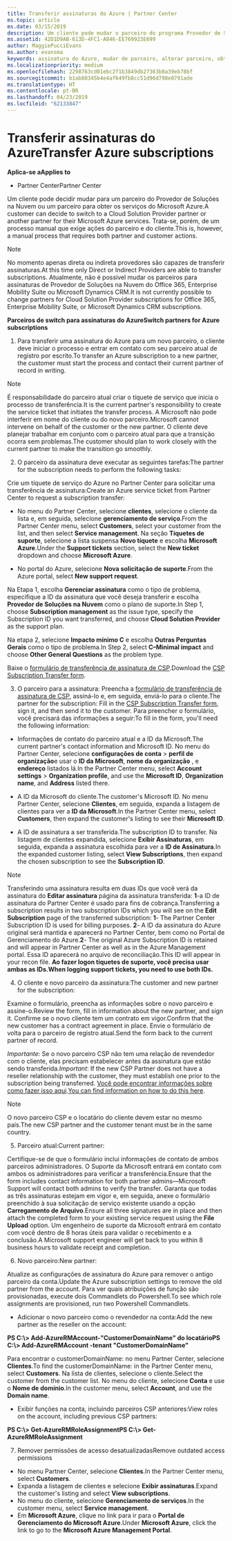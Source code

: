 ```yaml
---
title: Transferir assinaturas do Azure | Partner Center
ms.topic: article
ms.date: 03/15/2019
description: Um cliente pode mudar o parceiro do programa Provedor de Soluções na Nuvem que usa para os serviços do Microsoft Azure. No entanto, esse é um processo manual que exige ações do parceiro e do cliente.
ms.assetid: 42D1D9AB-613D-4FC1-A846-EE769923E699
author: MaggiePucciEvans
ms.author: evansma
keywords: assinatura do Azure, mudar de parceiro, alterar parceiro, obter novo parceiro, outro parceiro
ms.localizationpriority: medium
ms.openlocfilehash: 2298763cd01ebc2f1b3849db27363b0a39eb78bf
ms.sourcegitcommit: b1ab80345b4e4af649fb8cc51d96d798e0791ade
ms.translationtype: HT
ms.contentlocale: pt-BR
ms.lasthandoff: 04/23/2019
ms.locfileid: "62133847"
---
```

# <a name="transfer-azure-subscriptions"></a><span data-ttu-id="979fc-105">Transferir assinaturas do Azure</span><span class="sxs-lookup"><span data-stu-id="979fc-105">Transfer Azure subscriptions</span></span> 

<span data-ttu-id="979fc-106">**Aplica-se a**</span><span class="sxs-lookup"><span data-stu-id="979fc-106">**Applies to**</span></span>

-  <span data-ttu-id="979fc-107">Partner Center</span><span class="sxs-lookup"><span data-stu-id="979fc-107">Partner Center</span></span>

<span data-ttu-id="979fc-108">Um cliente pode decidir mudar para um parceiro do Provedor de Soluções na Nuvem ou um parceiro para obter os serviços do Microsoft Azure.</span><span class="sxs-lookup"><span data-stu-id="979fc-108">A customer can decide to switch to a Cloud Solution Provider partner or another partner for their Microsoft Azure services.</span></span> <span data-ttu-id="979fc-109">Trata-se, porém, de um processo manual que exige ações do parceiro e do cliente.</span><span class="sxs-lookup"><span data-stu-id="979fc-109">This is, however, a manual process that requires both partner and customer actions.</span></span>

>[!Note]  
><span data-ttu-id="979fc-110">No momento apenas direta ou indireta provedores são capazes de transferir assinaturas.</span><span class="sxs-lookup"><span data-stu-id="979fc-110">At this time only Direct or Indirect Providers are able to transfer subscriptions.</span></span>
><span data-ttu-id="979fc-111">Atualmente, não é possível mudar os parceiros para assinaturas de Provedor de Soluções na Nuvem do Office 365, Enterprise Mobility Suite ou Microsoft Dynamics CRM.</span><span class="sxs-lookup"><span data-stu-id="979fc-111">It is not currently possible to change partners for Cloud Solution Provider subscriptions for Office 365, Enterprise Mobility Suite, or Microsoft Dynamics CRM subscriptions.</span></span>



<span data-ttu-id="979fc-112">**Parceiros de switch para assinaturas do Azure**</span><span class="sxs-lookup"><span data-stu-id="979fc-112">**Switch partners for Azure subscriptions**</span></span>

1. <span data-ttu-id="979fc-113">Para transferir uma assinatura do Azure para um novo parceiro, o cliente deve iniciar o processo e entrar em contato com seu parceiro atual de registro por escrito.</span><span class="sxs-lookup"><span data-stu-id="979fc-113">To transfer an Azure subscription to a new partner, the customer must start the process and contact their current partner of record in writing.</span></span> 
>[!Note]
><span data-ttu-id="979fc-114">É responsabilidade do parceiro atual criar o tíquete de serviço que inicia o processo de transferência.</span><span class="sxs-lookup"><span data-stu-id="979fc-114">It is the current partner's responsibility to create the service ticket that initiates the transfer process.</span></span> <span data-ttu-id="979fc-115">A Microsoft não pode interferir em nome do cliente ou do novo parceiro.</span><span class="sxs-lookup"><span data-stu-id="979fc-115">Microsoft cannot intervene on behalf of the customer or the new partner.</span></span> <span data-ttu-id="979fc-116">O cliente deve planejar trabalhar em conjunto com o parceiro atual para que a transição ocorra sem problemas.</span><span class="sxs-lookup"><span data-stu-id="979fc-116">The customer should plan to work closely with the current partner to make the transition go smoothly.</span></span>

2. <span data-ttu-id="979fc-117">O parceiro da assinatura deve executar as seguintes tarefas:</span><span class="sxs-lookup"><span data-stu-id="979fc-117">The partner for the subscription needs to perform the following tasks:</span></span>

<span data-ttu-id="979fc-118">Crie um tíquete de serviço do Azure no Partner Center para solicitar uma transferência de assinatura:</span><span class="sxs-lookup"><span data-stu-id="979fc-118">Create an Azure service ticket from Partner Center to request a subscription transfer:</span></span>
-   <span data-ttu-id="979fc-119">No menu do Partner Center, selecione **clientes**, selecione o cliente da lista e, em seguida, selecione **gerenciamento de serviço**.</span><span class="sxs-lookup"><span data-stu-id="979fc-119">From the Partner Center menu, select **Customers**, select your customer from the list, and then select **Service management**.</span></span> <span data-ttu-id="979fc-120">Na seção **Tíquetes de suporte**, selecione a lista suspensa **Novo tíquete** e escolha **Microsoft Azure**.</span><span class="sxs-lookup"><span data-stu-id="979fc-120">Under the **Support tickets** section, select the **New ticket** dropdown and choose **Microsoft Azure**.</span></span>

-   <span data-ttu-id="979fc-121">No portal do Azure, selecione **Nova solicitação de suporte**.</span><span class="sxs-lookup"><span data-stu-id="979fc-121">From the Azure portal, select **New support request**.</span></span>

<span data-ttu-id="979fc-122">Na Etapa 1, escolha **Gerenciar assinatura** como o tipo de problema, especifique a ID da assinatura que você deseja transferir e escolha **Provedor de Soluções na Nuvem** como o plano de suporte.</span><span class="sxs-lookup"><span data-stu-id="979fc-122">In Step 1, choose **Subscription management** as the issue type, specify the Subscription ID you want transferred, and choose **Cloud Solution Provider** as the support plan.</span></span>

<span data-ttu-id="979fc-123">Na etapa 2, selecione **Impacto mínimo C** e escolha **Outras Perguntas Gerais** como o tipo de problema.</span><span class="sxs-lookup"><span data-stu-id="979fc-123">In Step 2, select **C–Minimal impact** and choose **Other General Questions** as the problem type.</span></span>

<span data-ttu-id="979fc-124">Baixe o [formulário de transferência de assinatura de CSP](https://assets.windowsphone.com/5222c408-e546-4e01-b72a-2ec7d4c43d57/CSP_Subscription_Transfer_Form_Azure_InvariantCulture_Default.zip).</span><span class="sxs-lookup"><span data-stu-id="979fc-124">Download the [CSP Subscription Transfer form](https://assets.windowsphone.com/5222c408-e546-4e01-b72a-2ec7d4c43d57/CSP_Subscription_Transfer_Form_Azure_InvariantCulture_Default.zip).</span></span>

3. <span data-ttu-id="979fc-125">O parceiro para a assinatura: Preencha a [formulário de transferência de assinatura de CSP](https://assets.windowsphone.com/5222c408-e546-4e01-b72a-2ec7d4c43d57/CSP_Subscription_Transfer_Form_Azure_InvariantCulture_Default.zip), assiná-lo e, em seguida, enviá-lo para o cliente.</span><span class="sxs-lookup"><span data-stu-id="979fc-125">The partner for the subscription: Fill in the [CSP Subscription Transfer form](https://assets.windowsphone.com/5222c408-e546-4e01-b72a-2ec7d4c43d57/CSP_Subscription_Transfer_Form_Azure_InvariantCulture_Default.zip), sign it, and then send it to the customer.</span></span> <span data-ttu-id="979fc-126">Para preencher o formulário, você precisará das informações a seguir:</span><span class="sxs-lookup"><span data-stu-id="979fc-126">To fill in the form, you'll need the following information:</span></span>

- <span data-ttu-id="979fc-127">Informações de contato do parceiro atual e a ID da Microsoft.</span><span class="sxs-lookup"><span data-stu-id="979fc-127">The current partner's contact information and Microsoft ID.</span></span> <span data-ttu-id="979fc-128">No menu do Partner Center, selecione **configurações de conta** &gt; **perfil de organização**e usar o **ID da Microsoft**, **nome da organização** , e **endereço** listados lá.</span><span class="sxs-lookup"><span data-stu-id="979fc-128">In the Partner Center menu, select **Account settings** &gt; **Organization profile**, and use the **Microsoft ID**, **Organization name**, and **Address** listed there.</span></span>

- <span data-ttu-id="979fc-129">A ID da Microsoft do cliente.</span><span class="sxs-lookup"><span data-stu-id="979fc-129">The customer's Microsoft ID.</span></span> <span data-ttu-id="979fc-130">No menu Partner Center, selecione **Clientes**, em seguida, expanda a listagem de clientes para ver a **ID da Microsoft**.</span><span class="sxs-lookup"><span data-stu-id="979fc-130">In the Partner Center menu, select **Customers**, then expand the customer's listing to see their **Microsoft ID**.</span></span>

- <span data-ttu-id="979fc-131">A ID de assinatura a ser transferida.</span><span class="sxs-lookup"><span data-stu-id="979fc-131">The subscription ID to transfer.</span></span> <span data-ttu-id="979fc-132">Na listagem de clientes expandida, selecione **Exibir Assinaturas**, em seguida, expanda a assinatura escolhida para ver a **ID de Assinatura**.</span><span class="sxs-lookup"><span data-stu-id="979fc-132">In the expanded customer listing, select **View Subscriptions**, then expand the chosen subscription to see the **Subscription ID**.</span></span>

>[!Note]
><span data-ttu-id="979fc-133">Transferindo uma assinatura resulta em duas IDs que você verá da assinatura do **Editar assinatura** página da assinatura transferida: **1**-a ID de assinatura do Partner Center é usado para fins de cobrança.</span><span class="sxs-lookup"><span data-stu-id="979fc-133">Transferring a subscription results in two subscription IDs which you will see on the **Edit Subscription** page of the transferred subscription: **1**- The Partner Center Subscription ID is used for billing purposes.</span></span> 
<span data-ttu-id="979fc-134">**2**- A ID da assinatura do Azure original será mantida e aparecerá no Partner Center, bem como no Portal de Gerenciamento do Azure.</span><span class="sxs-lookup"><span data-stu-id="979fc-134">**2**-  The original Azure Subscription ID is retained and will appear in Partner Center as well as in the Azure Management portal.</span></span> <span data-ttu-id="979fc-135">Essa ID aparecerá no arquivo de reconciliação.</span><span class="sxs-lookup"><span data-stu-id="979fc-135">This ID will appear in your recon file.</span></span>  <span data-ttu-id="979fc-136">**Ao fazer logon tíquetes de suporte, você precisa usar ambas as IDs.**</span><span class="sxs-lookup"><span data-stu-id="979fc-136">**When logging support tickets, you need to use both IDs.**</span></span>

4. <span data-ttu-id="979fc-137">O cliente e novo parceiro da assinatura:</span><span class="sxs-lookup"><span data-stu-id="979fc-137">The customer and new partner for the subscription:</span></span>

<span data-ttu-id="979fc-138">Examine o formulário, preencha as informações sobre o novo parceiro e assine-o.</span><span class="sxs-lookup"><span data-stu-id="979fc-138">Review the form, fill in information about the new partner, and sign it.</span></span> <span data-ttu-id="979fc-139">Confirme se o novo cliente tem um contrato em vigor.</span><span class="sxs-lookup"><span data-stu-id="979fc-139">Confirm that the new customer has a contract agreement in place.</span></span> <span data-ttu-id="979fc-140">Envie o formulário de volta para o parceiro de registro atual.</span><span class="sxs-lookup"><span data-stu-id="979fc-140">Send the form back to the current partner of record.</span></span>

<span data-ttu-id="979fc-141">*Importante*: Se o novo parceiro CSP não tem uma relação de revendedor com o cliente, elas precisam estabelecer antes da assinatura que estão sendo transferida.</span><span class="sxs-lookup"><span data-stu-id="979fc-141">*Important*: If the new CSP Partner does not have a reseller relationship with the customer, they must establish one prior to the subscription being transferred.</span></span> <span data-ttu-id="979fc-142">[Você pode encontrar informações sobre como fazer isso aqui](request-a-relationship-with-a-customer.md).</span><span class="sxs-lookup"><span data-stu-id="979fc-142">[You can find information on how to do this here](request-a-relationship-with-a-customer.md).</span></span>

>[!Note]
><span data-ttu-id="979fc-143">O novo parceiro CSP e o locatário do cliente devem estar no mesmo país.</span><span class="sxs-lookup"><span data-stu-id="979fc-143">The new CSP partner and the customer tenant must be in the same country.</span></span> 

5. <span data-ttu-id="979fc-144">Parceiro atual:</span><span class="sxs-lookup"><span data-stu-id="979fc-144">Current partner:</span></span>

<span data-ttu-id="979fc-145">Certifique-se de que o formulário inclui informações de contato de ambos parceiros administradores. O Suporte da Microsoft entrará em contato com ambos os administradores para verificar a transferência.</span><span class="sxs-lookup"><span data-stu-id="979fc-145">Ensure that the form includes contact information for both partner admins—Microsoft Support will contact both admins to verify the transfer.</span></span> <span data-ttu-id="979fc-146">Garanta que todas as três assinaturas estejam em vigor e, em seguida, anexe o formulário preenchido à sua solicitação de serviço existente usando a opção **Carregamento de Arquivo**.</span><span class="sxs-lookup"><span data-stu-id="979fc-146">Ensure all three signatures are in place and then attach the completed form to your existing service request using the **File Upload** option.</span></span> <span data-ttu-id="979fc-147">Um engenheiro de suporte da Microsoft entrará em contato com você dentro de 8 horas úteis para validar o recebimento e a conclusão.</span><span class="sxs-lookup"><span data-stu-id="979fc-147">A Microsoft support engineer will get back to you within 8 business hours to validate receipt and completion.</span></span>

6. <span data-ttu-id="979fc-148">Novo parceiro:</span><span class="sxs-lookup"><span data-stu-id="979fc-148">New partner:</span></span>

<span data-ttu-id="979fc-149">Atualize as configurações de assinatura do Azure para remover o antigo parceiro da conta.</span><span class="sxs-lookup"><span data-stu-id="979fc-149">Update the Azure subscription settings to remove the old partner from the account.</span></span> <span data-ttu-id="979fc-150">Para ver quais atribuições de função são provisionadas, execute dois Commandlets do Powershell.</span><span class="sxs-lookup"><span data-stu-id="979fc-150">To see which role assignments are provisioned, run two Powershell Commandlets.</span></span>

-   <span data-ttu-id="979fc-151">Adicionar o novo parceiro como o revendedor na conta:</span><span class="sxs-lookup"><span data-stu-id="979fc-151">Add the new partner as the reseller on the account:</span></span>

<span data-ttu-id="979fc-152">**PS C:\\&gt; Add-AzureRMAccount-"CustomerDomainName" do locatário**</span><span class="sxs-lookup"><span data-stu-id="979fc-152">**PS C:\\&gt; Add-AzureRMAccount -tenant "CustomerDomainName"**</span></span>

<span data-ttu-id="979fc-153">Para encontrar o customerDomainName: no menu Partner Center, selecione **Clientes**.</span><span class="sxs-lookup"><span data-stu-id="979fc-153">To find the customerDomainName: in the Partner Center menu, select **Customers**.</span></span> <span data-ttu-id="979fc-154">Na lista de clientes, selecione o cliente.</span><span class="sxs-lookup"><span data-stu-id="979fc-154">Select the customer from the customer list.</span></span> <span data-ttu-id="979fc-155">No menu do cliente, selecione **Conta** e use o **Nome de domínio**.</span><span class="sxs-lookup"><span data-stu-id="979fc-155">In the customer menu, select **Account**, and use the **Domain name**.</span></span>

-   <span data-ttu-id="979fc-156">Exibir funções na conta, incluindo parceiros CSP anteriores:</span><span class="sxs-lookup"><span data-stu-id="979fc-156">View roles on the account, including previous CSP partners:</span></span>

<span data-ttu-id="979fc-157">**PS C:\\&gt; Get-AzureRMRoleAssignment**</span><span class="sxs-lookup"><span data-stu-id="979fc-157">**PS C:\\&gt; Get-AzureRMRoleAssignment**</span></span>

7. <span data-ttu-id="979fc-158">Remover permissões de acesso desatualizadas</span><span class="sxs-lookup"><span data-stu-id="979fc-158">Remove outdated access permissions</span></span>

-  <span data-ttu-id="979fc-159">No menu Partner Center, selecione **Clientes**.</span><span class="sxs-lookup"><span data-stu-id="979fc-159">In the Partner Center menu, select **Customers**.</span></span> 
-  <span data-ttu-id="979fc-160">Expanda a listagem de clientes e selecione **Exibir assinaturas**.</span><span class="sxs-lookup"><span data-stu-id="979fc-160">Expand the customer's listing and select **View subscriptions**.</span></span> 
-  <span data-ttu-id="979fc-161">No menu do cliente, selecione **Gerenciamento de serviços**.</span><span class="sxs-lookup"><span data-stu-id="979fc-161">In the customer menu, select **Service management**.</span></span> 
-  <span data-ttu-id="979fc-162">Em **Microsoft Azure**, clique no link para ir para o **Portal de Gerenciamento do Microsoft Azure**.</span><span class="sxs-lookup"><span data-stu-id="979fc-162">Under **Microsoft Azure**, click the link to go to the **Microsoft Azure Management Portal**.</span></span>

 

 



